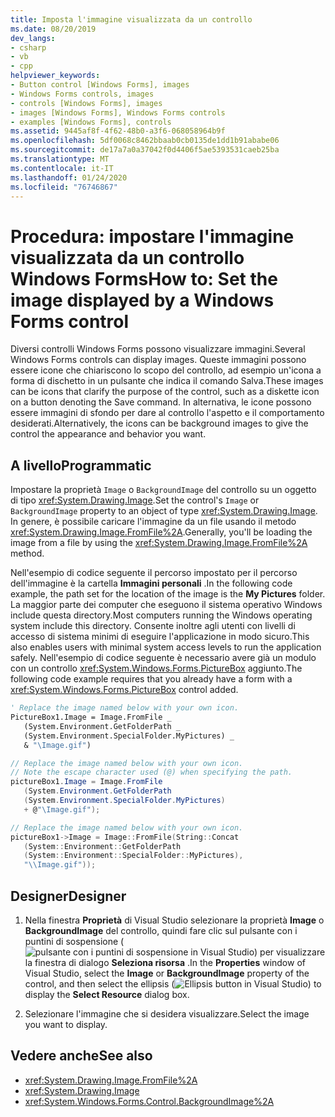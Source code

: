 ```yaml
---
title: Imposta l'immagine visualizzata da un controllo
ms.date: 08/20/2019
dev_langs:
- csharp
- vb
- cpp
helpviewer_keywords:
- Button control [Windows Forms], images
- Windows Forms controls, images
- controls [Windows Forms], images
- images [Windows Forms], Windows Forms controls
- examples [Windows Forms], controls
ms.assetid: 9445af8f-4f62-48b0-a3f6-068058964b9f
ms.openlocfilehash: 5df0068c8462bbaab0cb0135de1dd1b91ababe06
ms.sourcegitcommit: de17a7a0a37042f0d4406f5ae5393531caeb25ba
ms.translationtype: MT
ms.contentlocale: it-IT
ms.lasthandoff: 01/24/2020
ms.locfileid: "76746867"
---
```

# <a name="how-to-set-the-image-displayed-by-a-windows-forms-control"></a><span data-ttu-id="053a7-102">Procedura: impostare l'immagine visualizzata da un controllo Windows Forms</span><span class="sxs-lookup"><span data-stu-id="053a7-102">How to: Set the image displayed by a Windows Forms control</span></span>

<span data-ttu-id="053a7-103">Diversi controlli Windows Forms possono visualizzare immagini.</span><span class="sxs-lookup"><span data-stu-id="053a7-103">Several Windows Forms controls can display images.</span></span> <span data-ttu-id="053a7-104">Queste immagini possono essere icone che chiariscono lo scopo del controllo, ad esempio un'icona a forma di dischetto in un pulsante che indica il comando Salva.</span><span class="sxs-lookup"><span data-stu-id="053a7-104">These images can be icons that clarify the purpose of the control, such as a diskette icon on a button denoting the Save command.</span></span> <span data-ttu-id="053a7-105">In alternativa, le icone possono essere immagini di sfondo per dare al controllo l'aspetto e il comportamento desiderati.</span><span class="sxs-lookup"><span data-stu-id="053a7-105">Alternatively, the icons can be background images to give the control the appearance and behavior you want.</span></span>

## <a name="programmatic"></a><span data-ttu-id="053a7-106">A livello</span><span class="sxs-lookup"><span data-stu-id="053a7-106">Programmatic</span></span>

<span data-ttu-id="053a7-107">Impostare la proprietà `Image` o `BackgroundImage` del controllo su un oggetto di tipo <xref:System.Drawing.Image>.</span><span class="sxs-lookup"><span data-stu-id="053a7-107">Set the control's `Image` or `BackgroundImage` property to an object of type <xref:System.Drawing.Image>.</span></span> <span data-ttu-id="053a7-108">In genere, è possibile caricare l'immagine da un file usando il metodo <xref:System.Drawing.Image.FromFile%2A>.</span><span class="sxs-lookup"><span data-stu-id="053a7-108">Generally, you'll be loading the image from a file by using the <xref:System.Drawing.Image.FromFile%2A> method.</span></span>

<span data-ttu-id="053a7-109">Nell'esempio di codice seguente il percorso impostato per il percorso dell'immagine è la cartella **Immagini personali** .</span><span class="sxs-lookup"><span data-stu-id="053a7-109">In the following code example, the path set for the location of the image is the **My Pictures** folder.</span></span> <span data-ttu-id="053a7-110">La maggior parte dei computer che eseguono il sistema operativo Windows include questa directory.</span><span class="sxs-lookup"><span data-stu-id="053a7-110">Most computers running the Windows operating system include this directory.</span></span> <span data-ttu-id="053a7-111">Consente inoltre agli utenti con livelli di accesso di sistema minimi di eseguire l'applicazione in modo sicuro.</span><span class="sxs-lookup"><span data-stu-id="053a7-111">This also enables users with minimal system access levels to run the application safely.</span></span> <span data-ttu-id="053a7-112">Nell'esempio di codice seguente è necessario avere già un modulo con un controllo <xref:System.Windows.Forms.PictureBox> aggiunto.</span><span class="sxs-lookup"><span data-stu-id="053a7-112">The following code example requires that you already have a form with a <xref:System.Windows.Forms.PictureBox> control added.</span></span>

```vb
' Replace the image named below with your own icon.
PictureBox1.Image = Image.FromFile _
   (System.Environment.GetFolderPath _
   (System.Environment.SpecialFolder.MyPictures) _
   & "\Image.gif")
```

```csharp
// Replace the image named below with your own icon.
// Note the escape character used (@) when specifying the path.
pictureBox1.Image = Image.FromFile
   (System.Environment.GetFolderPath
   (System.Environment.SpecialFolder.MyPictures)
   + @"\Image.gif");
```

```cpp
// Replace the image named below with your own icon.
pictureBox1->Image = Image::FromFile(String::Concat
   (System::Environment::GetFolderPath
   (System::Environment::SpecialFolder::MyPictures),
   "\\Image.gif"));
```

## <a name="designer"></a><span data-ttu-id="053a7-113">Designer</span><span class="sxs-lookup"><span data-stu-id="053a7-113">Designer</span></span>

1. <span data-ttu-id="053a7-114">Nella finestra **Proprietà** di Visual Studio selezionare la proprietà **Image** o **BackgroundImage** del controllo, quindi fare clic sul pulsante con i puntini di sospensione (![pulsante con i puntini di sospensione in Visual Studio](./media/visual-studio-ellipsis-button.png)) per visualizzare la finestra di dialogo **Seleziona risorsa** .</span><span class="sxs-lookup"><span data-stu-id="053a7-114">In the **Properties** window of Visual Studio, select the **Image** or **BackgroundImage** property of the control, and then select the ellipsis (![Ellipsis button in Visual Studio](./media/visual-studio-ellipsis-button.png)) to display the **Select Resource** dialog box.</span></span>

2. <span data-ttu-id="053a7-115">Selezionare l'immagine che si desidera visualizzare.</span><span class="sxs-lookup"><span data-stu-id="053a7-115">Select the image you want to display.</span></span>

## <a name="see-also"></a><span data-ttu-id="053a7-116">Vedere anche</span><span class="sxs-lookup"><span data-stu-id="053a7-116">See also</span></span>

- <xref:System.Drawing.Image.FromFile%2A>
- <xref:System.Drawing.Image>
- <xref:System.Windows.Forms.Control.BackgroundImage%2A>
